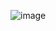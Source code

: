 ![image](https://github.com/ajmircoder/TicTacTo/assets/127777945/a195ab54-14b3-4098-a0c6-a3a754d2cd60)
